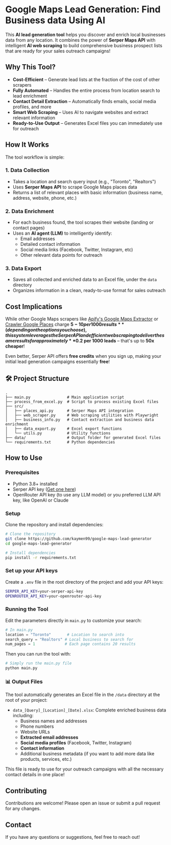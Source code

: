 # **Google Maps Lead Generation: Find Business data Using AI**

This **AI lead generation tool** helps you discover and enrich local businesses data from any location. It combines the power of **Serper Maps API** with intelligent **AI web scraping** to build comprehensive business prospect lists that are ready for your sales outreach campaigns!

## **Why This Tool?**

- **Cost-Efficient** – Generate lead lists at the fraction of the cost of other scrapers
- **Fully Automated** – Handles the entire process from location search to lead enrichment
- **Contact Detail Extraction** – Automatically finds emails, social media profiles, and more
- **Smart Web Scraping** – Uses AI to navigate websites and extract relevant information
- **Ready-to-Use Output** – Generates Excel files you can immediately use for outreach

## **How It Works**

The tool workflow is simple:

### 1. Data Collection
- Takes a location and search query input (e.g., "Toronto", "Realtors")
- Uses **Serper Maps API** to scrape Google Maps places data
- Returns a list of relevant places with basic information (business name, address, website, phone, etc.)

### 2. Data Enrichment
- For each business found, the tool scrapes their website (landing or contact pages)
- Uses an **AI agent (LLM)** to intelligently identify:
  - Email addresses
  - Detailed contact information
  - Social media links (Facebook, Twitter, Instagram, etc)
  - Other relevant data points for outreach

### 3. Data Export
- Saves all collected and enriched data to an Excel file, under the `data` directory
- Organizes information in a clean, ready-to-use format for sales outreach

## **Cost Implications**

While other Google Maps scrapers like [Apify's Google Maps Extractor](https://apify.com/compass/google-maps-extractor) or [Crawler Google Places](https://apify.com/compass/crawler-google-places) charge **$5-10 per 1000 results** (depending on the options you choose), this system leverages the Serper API and efficient web scraping to deliver the same results for approximately **$0.2 per 1000 leads** – that's up to **50x cheaper**!

Even better, Serper API offers **free credits** when you sign up, making your initial lead generation campaigns essentially **free**!

## 🛠️ **Project Structure**

```
.
├── main.py                # Main application script
├── process_from_excel.py  # Script to process existing Excel files
├── src/
│   ├── places_api.py      # Serper Maps API integration
│   ├── web_scraper.py     # Web scraping utilities with Playwright
│   ├── business_info.py   # Contact extraction and business data enrichment
│   ├── data_export.py     # Excel export functions
│   └── utils.py           # Utility functions
├── data/                  # Output folder for generated Excel files
└── requirements.txt       # Python dependencies
```

## **How to Use**

### Prerequisites

- Python 3.8+ installed
- Serper API key ([Get one here](https://serper.dev/))
- OpenRouter API key (to use any LLM model) or you preferred LLM API key, like OpenAI or Claude

### Setup

Clone the repository and install dependencies:

```bash
# Clone the repository
git clone https://github.com/kaymen99/google-maps-lead-generator
cd google-maps-lead-generator

# Install dependencies
pip install -r requirements.txt
```

### Set up your API keys

Create a `.env` file in the root directory of the project and add your API keys:

```bash
SERPER_API_KEY=your-serper-api-key
OPENROUTER_API_KEY=your-openrouter-api-key
```

### Running the Tool

Edit the parameters directly in `main.py` to customize your search:

```python
# In main.py
location = "Toronto"       # Location to search into
search_query = "Realtors" # Local business to search for
num_pages = 1             # Each page contains 20 results
```

Then you can run the tool with:

```bash
# Simply run the main.py file
python main.py
```

### 📊 **Output Files**

The tool automatically generates an Excel file in the `/data` directory at the root of your project:

- `data_[Query]_[Location]_[Date].xlsx`: Complete enriched business data including:
  - Business names and addresses
  - Phone numbers
  - Website URLs
  - **Extracted email addresses**
  - **Social media profiles** (Facebook, Twitter, Instagram)
  - **Contact information**
  - Additional business metadata (if you want to add more data like products, services, etc.)

This file is ready to use for your outreach campaigns with all the necessary contact details in one place!

## **Contributing**

Contributions are welcome! Please open an issue or submit a pull request for any changes. 

## **Contact**

If you have any questions or suggestions, feel free to reach out!
